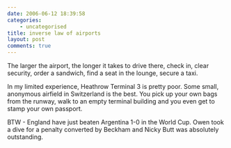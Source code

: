 ```yaml
---
date: 2006-06-12 18:39:58
categories:
    - uncategorised
title: inverse law of airports
layout: post
comments: true
---
```

The larger the airport, the longer it takes to drive there, check in,
clear security, order a sandwich, find a seat in the lounge, secure a
taxi.

In my limited experience, Heathrow Terminal 3 is pretty poor. Some
small, anonymous airfield in Switzerland is the best. You pick up your
own bags from the runway, walk to an empty terminal building and you
even get to stamp your own passport.

BTW - England have just beaten Argentina 1-0 in the World Cup. Owen took
a dive for a penalty converted by Beckham and Nicky Butt was absolutely
outstanding.

